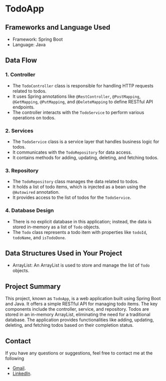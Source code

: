 # TodoApp

## Frameworks and Language Used

- Framework: Spring Boot
- Language: Java

## Data Flow

### 1. Controller

- The `TodoController` class is responsible for handling HTTP requests related to todos.
- It uses Spring annotations like `@RestController`, `@PostMapping`, `@GetMapping`, `@PutMapping`, and `@DeleteMapping` to define RESTful API endpoints.
- The controller interacts with the `TodoService` to perform various operations on todos.

### 2. Services

- The `TodoService` class is a service layer that handles business logic for todos.
- It communicates with the `TodoRepository` for data access.
- It contains methods for adding, updating, deleting, and fetching todos.

### 3. Repository

- The `TodoRepository` class manages the data related to todos.
- It holds a list of todo items, which is injected as a bean using the `@Autowired` annotation.
- It provides access to the list of todos for the `TodoService`.

### 4. Database Design

- There is no explicit database in this application; instead, the data is stored in-memory as a list of `Todo` objects.
- The `Todo` class represents a todo item with properties like `todoId`, `todoName`, and `isTodoDone`.

## Data Structures Used in Your Project

- ArrayList: An ArrayList is used to store and manage the list of `Todo` objects.

## Project Summary

This project, known as `TodoApp`, is a web application built using Spring Boot and Java. It offers a simple RESTful API for managing todo items. The key components include the controller, service, and repository. Todos are stored in an in-memory ArrayList, eliminating the need for a traditional database. The application provides functionalities like adding, updating, deleting, and fetching todos based on their completion status.


## Contact

If you have any questions or suggestions, feel free to contact me at the following
- [Gmail](saravanad2401@gmail.com).
- [LinkedIn](https://www.linkedin.com/in/saravanad2401/).
